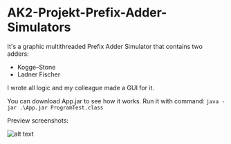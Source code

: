 # AK2-Projekt-Prefix-Adder-Simulators

It's a graphic multithreaded Prefix Adder Simulator that contains two adders:
 - Kogge–Stone
 - Ladner Fischer
 
 I wrote all logic and my colleague made a GUI for it.
 

You can download App.jar to see how it works.
Run it with command:
<code>java -jar .\App.jar ProgramTest.class</code>

Preview screenshots:

![alt text](http://i.imgur.com/41eZDLP.png)
